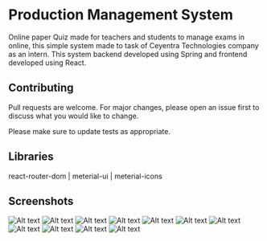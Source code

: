 # Production Management System

Online paper Quiz made for teachers and students to manage exams in online, this simple system made to task of Ceyentra Technologies company as an intern.
This system backend developed using Spring and frontend developed using React.

## Contributing
Pull requests are welcome. For major changes, please open an issue first to discuss what you would like to change.

Please make sure to update tests as appropriate.

## Libraries
react-router-dom | 
meterial-ui | 
meterial-icons

## Screenshots
![Alt text](https://i.ibb.co/BBr2DdX/Screenshot-from-2021-02-16-21-25-38.png "Welcome Page")
![Alt text](https://i.ibb.co/CVj6Fkp/Screenshot-from-2021-02-16-21-25-43.png "Teacher Dashboard")
![Alt text](https://i.ibb.co/WHvSnqk/Screenshot-from-2021-02-16-21-25-47.png "Registered Students")
![Alt text](https://i.ibb.co/0BTpLJH/Screenshot-from-2021-02-16-21-25-51.png "Teacher Papers")
![Alt text](https://i.ibb.co/qjHKwxB/Screenshot-from-2021-02-16-21-25-55.png "Full Paper with Answers")
![Alt text](https://i.ibb.co/dKnKF4r/Screenshot-from-2021-02-16-21-25-59.png "Add Questions")
![Alt text](https://i.ibb.co/znYZFWP/Screenshot-from-2021-02-16-21-26-05.png "Student Results")
![Alt text](https://i.ibb.co/sJ6FJ3D/Screenshot-from-2021-02-16-21-26-09.png "Add New Paper")
![Alt text](https://i.ibb.co/7S3bMtx/Screenshot-from-2021-02-16-21-26-16.png "Student Paper View")
![Alt text](https://i.ibb.co/6YgbrCn/Screenshot-from-2021-02-16-21-26-21.png "Quiz Started")
![Alt text](https://i.ibb.co/2cBhJk8/Screenshot-from-2021-02-16-21-26-27.png "Student Register")
